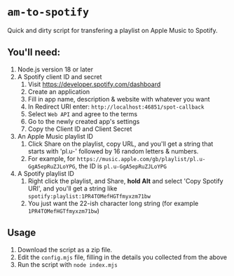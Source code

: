 # `am-to-spotify`

Quick and dirty script for transfering a playlist on Apple Music to Spotify.

## You'll need:

1. Node.js version 18 or later
2. A Spotify client ID and secret
    1. Visit https://developer.spotify.com/dashboard
    2. Create an application
    3. Fill in app name, description & website with whatever you want
    4. In Redirect URI enter: `http://localhost:46851/spot-callback`
    5. Select `Web API` and agree to the terms
    6. Go to the newly created app's settings
    7. Copy the Client ID and Client Secret
3. An Apple Music playlist ID
    1. Click Share on the playlist, copy URL, and you'll get a string that starts with 'pl.u-' followed by 16 random letters & numbers.
    2. For example, for `https://music.apple.com/gb/playlist/pl.u-GgA5epRuZJLoYPG`, the ID is `pl.u-GgA5epRuZJLoYPG`
4. A Spotify playlist ID
    1. Right click the playlist, and Share, **hold Alt** and select 'Copy Spotify URI', and you'll get a string like `spotify:playlist:1PR4TOMefHGTfmyxzm71bw`
    2. You just want the 22-ish character long string (for example `1PR4TOMefHGTfmyxzm71bw`)

## Usage

1. Download the script as a zip file.
2. Edit the `config.mjs` file, filling in the details you collected from the above
3. Run the script with `node index.mjs`